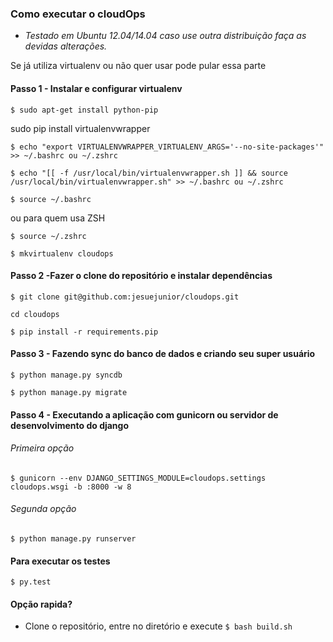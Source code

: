 
### Como executar o cloudOps

* _Testado em Ubuntu 12.04/14.04 caso use outra distribuição faça as devidas alterações._

Se já utiliza virtualenv ou não quer usar pode pular essa parte

#### Passo 1 - Instalar e configurar virtualenv

``` $ sudo apt-get install python-pip ```

sudo pip install virtualenvwrapper

```$ echo "export VIRTUALENVWRAPPER_VIRTUALENV_ARGS='--no-site-packages'" >> ~/.bashrc ou ~/.zshrc ```

```$ echo "[[ -f /usr/local/bin/virtualenvwrapper.sh ]] && source /usr/local/bin/virtualenvwrapper.sh" >> ~/.bashrc ou ~/.zshrc ```

```$ source ~/.bashrc ```

ou para quem usa ZSH

```$ source ~/.zshrc ```

```$ mkvirtualenv cloudops ```

#### Passo 2 -Fazer o clone do repositório e instalar dependências

```$ git clone git@github.com:jesuejunior/cloudops.git ```

``` cd cloudops ```

```$ pip install -r requirements.pip ```

#### Passo 3 - Fazendo sync do banco de dados e criando seu super usuário

```$ python manage.py syncdb ```

```$ python manage.py migrate ```

#### Passo 4 - Executando a aplicação com gunicorn ou servidor de desenvolvimento do django

###### Primeira opção

```$ gunicorn --env DJANGO_SETTINGS_MODULE=cloudops.settings cloudops.wsgi -b :8000 -w 8 ```

###### Segunda opção

```$ python manage.py runserver ```

#### Para executar os testes

```$ py.test ```

#### Opção rapida?

* Clone o repositório, entre no diretório e execute ```$ bash build.sh```